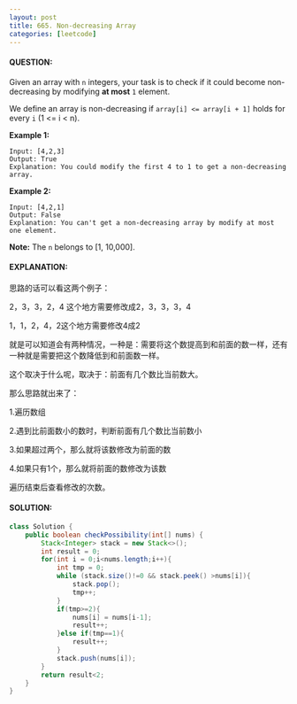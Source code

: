```yaml
---
layout: post
title: 665. Non-decreasing Array
categories: [leetcode]
---
```


#### QUESTION:

Given an array with `n` integers, your task is to check if it could become non-decreasing by modifying **at most** `1` element.

We define an array is non-decreasing if `array[i] <= array[i + 1]` holds for every `i` (1 <= i < n).

**Example 1:**

```
Input: [4,2,3]
Output: True
Explanation: You could modify the first 4 to 1 to get a non-decreasing array.

```

**Example 2:**

```
Input: [4,2,1]
Output: False
Explanation: You can't get a non-decreasing array by modify at most one element.

```

**Note:** The `n` belongs to [1, 10,000].

#### EXPLANATION:

思路的话可以看这两个例子：

2，3，3，2，4 这个地方需要修改成2，3，3，3，4

1，1，2，4，2这个地方需要修改4成2

就是可以知道会有两种情况，一种是：需要将这个数提高到和前面的数一样，还有一种就是需要把这个数降低到和前面数一样。

这个取决于什么呢，取决于：前面有几个数比当前数大。

那么思路就出来了：

1.遍历数组

2.遇到比前面数小的数时，判断前面有几个数比当前数小

3.如果超过两个，那么就将该数修改为前面的数

4.如果只有1个，那么就将前面的数修改为该数

遍历结束后查看修改的次数。

#### SOLUTION:

```JAVA
class Solution {
    public boolean checkPossibility(int[] nums) {
        Stack<Integer> stack = new Stack<>();
        int result = 0;
        for(int i = 0;i<nums.length;i++){
            int tmp = 0;
            while (stack.size()!=0 && stack.peek() >nums[i]){
                stack.pop();
                tmp++;
            }
            if(tmp>=2){
                nums[i] = nums[i-1];
                result++;
            }else if(tmp==1){
                result++;
            }
            stack.push(nums[i]);
        }
        return result<2;
    }
}
```

